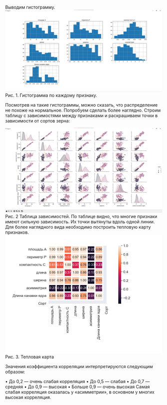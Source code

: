 Выводим гистограмму.
 <img src="gistogramm.png" alt="Alt текст">
Рис. 1. Гистограмма по каждому признаку.

Посмотрев на такие гистограммы, можно сказать, что распределение не похоже на нормальное. Попробуем сделать более наглядно. Строим таблицу с зависимостями между признаками и раскрашиваем точки в зависимости от сортов зерна:

  <img src="table.png" alt="Alt текст">
Рис. 2 Таблица зависимостей.
По таблице видно, что многие признаки имеют сильную зависимость. Их точки вытянуты вдоль одной линии. Для более наглядного вида необходимо построить тепловую карту признаков.




  <img src="map.png" alt="Alt текст">
Рис. 3. Тепловая карта


Значения коэффициента корреляции интерпретируются следующим образом:


•	До 0,2 — очень слабая корреляция
•	До 0,5 — слабая
•	До 0,7 — средняя
•	До 0,9 — высокая
•	Больше 0,9 — очень высокая
Самая слабая корреляция оказалась у «асимметрии», в основном у многих высокая корреляция.

